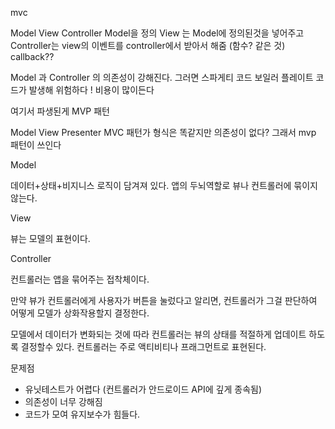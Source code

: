 mvc

Model View Controller Model을 정의 View 는 Model에 정의된것을 넣어주고 Controller는 view의 이벤트를 controller에서 받아서 해줌 (함수? 같은 것) callback??

Model 과 Controller 의 의존성이 강해진다. 그러면 스파게티 코드 보일러 플레이트 코드가 발생해 위험하다 ! 비용이 많이든다

여기서 파생된게 MVP 패턴

Model View Presenter MVC 패턴가 형식은 똑같지만 의존성이 없다? 그래서 mvp 패턴이 쓰인다


Model

 데이터+상태+비지니스 로직이 담겨져 있다. 앱의 두뇌역할로 뷰나 컨트롤러에 묶이지 않는다.

View

뷰는 모델의 표현이다. 

Controller 

컨트롤러는 앱을 묶어주는 접착체이다. 

만약 뷰가 컨트롤러에게 사용자가 버튼을 눌렀다고 알리면, 컨트롤러가 그걸 판단하여 어떻게 모델가 상화작용할지 결정한다.

모델에서 데이터가 변화되는 것에 따라 컨트롤러는 뷰의 상태를 적절하게 업데이트 하도록 결정할수 있다. 컨트롤러는 주로 액티비티나 프래그먼트로 표현된다.

문제점
- 유닛테스트가 어렵다 (컨트롤러가 안드로이드 API에 깊게 종속됨)
- 의존성이 너무 강해짐
- 코드가 모여 유지보수가 힘들다.